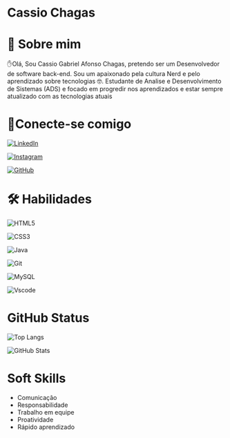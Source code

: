 
# Cassio Chagas

# 🚀 Sobre mim

✋Olá, Sou Cassio Gabriel Afonso Chagas, pretendo ser um Desenvolvedor de software back-end. Sou um apaixonado pela cultura Nerd e pelo aprendizado sobre tecnologias 🤓. Estudante de Analise e Desenvolvimento de Sistemas (ADS) e focado em progredir nos aprendizados e estar sempre atualizado com as tecnologias atuais


# 🔗Conecte-se comigo
[![LinkedIn](https://img.shields.io/badge/LinkedIn-0077B5?style=for-the-badge&logo=linkedin&logoColor=white)](https://www.linkedin.com/in/cassio-chagas-8316a42bb)

[![Instagram](https://img.shields.io/badge/-Instagram-%23E4405F?style=for-the-badge&logo=instagram&logoColor=white)](https://www.instagram.com/kcassiio)

[![GitHub](https://img.shields.io/badge/GitHub-100000?style=for-the-badge&logo=github&logoColor=white)](https://github.com/CassioChagasDev)

# 🛠 Habilidades


![HTML5](https://img.shields.io/badge/HTML5-E34F26?style=for-the-badge&logo=html5&logoColor=white)

![CSS3](https://img.shields.io/badge/CSS3-1572B6?style=for-the-badge&logo=css3&logoColor=white)

![Java](https://img.shields.io/badge/java-%23ED8B00.svg?style=for-the-badge&logo=openjdk&logoColor=white)

![Git](https://img.shields.io/badge/GIT-E44C30?style=for-the-badge&logo=git&logoColor=white)

![MySQL](https://img.shields.io/badge/MySQL-00000F?style=for-the-badge&logo=mysql&logoColor=white)

![Vscode](https://img.shields.io/badge/Vscode-007ACC?style=for-the-badge&logo=visual-studio-code&logoColor=white)

# GitHub Status 

![Top Langs](https://github-readme-stats-git-masterrstaa-rickstaa.vercel.app/api/top-langs/?username=CassioChagasDev&bg_color=000&border_color=30A3DC&title_color=E94D5F&text_color=FFF)

![GitHub Stats](https://github-readme-stats.vercel.app/api?username=CassioChagasDev&theme=transparent&bg_color=000&border_color=30A3DC&show_icons=true&icon_color=30A3DC&title_color=E94D5F&text_color=FFF)

# Soft Skills 

- Comunicação 
- Responsabilidade 
- Trabalho em equipe 
- Proatividade
- Rápido aprendizado 




